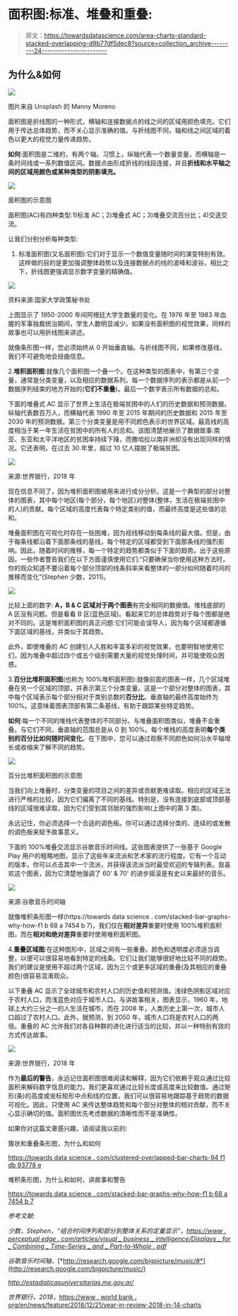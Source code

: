 # 面积图:标准、堆叠和重叠:

> 原文：<https://towardsdatascience.com/area-charts-standard-stacked-overlapping-d9b77df5dec8?source=collection_archive---------24----------------------->

## **为什么&如何**

![](img/632de6055316628fe2e8bb8409ecd34c.png)

图片来自 Unsplash 的 Manny Moreno

面积图是折线图的一种形式，横轴和连接数据点的线之间的区域用颜色填充。它们用于传达总体趋势，而不关心显示准确的值。与折线图不同，轴和线之间区域的着色以更大的视觉力量传递趋势。

**如何**:面积图是二维的，有两个轴。习惯上，纵轴代表一个数量变量，而横轴是一条时间线或一系列数值区间。数据点由形成折线的线段连接，并且**折线和水平轴之间的区域用颜色或某种类型的阴影填充。**

![](img/6f0ff244ea6061174b48228dc853fbcc.png)

面积图的示意图

面积图(AC)有四种类型:1)标准 AC；2)堆叠式 AC；3)堆叠交流百分比；4)交迭交流。

让我们分别分析每种类型:

1.  标准面积图(又名面积图):它们对于显示一个数值变量随时间的演变特别有效。这样做的目的是更加强调整体趋势以及连接数据点的线的波峰和波谷。相比之下，折线图更强调显示数字变量的精确值。

![](img/a2fc31026a7cf3aacf1b3e4922f9de16.png)

资料来源:国家大学政策秘书处

上图显示了 1950-2000 年间阿根廷大学生数量的变化。在 1976 年至 1983 年血腥的军事独裁统治期间，学生人数明显减少。如果没有面积图的视觉效果，同样的故事也可以用折线图来讲述。

就像条形图一样，您必须始终从 0 开始垂直轴。与折线图不同，如果修改基线，我们不可避免地会扭曲信息。

2.**堆积面积图**:就像几个面积图一个叠一个。在这种类型的图表中，有第三个变量，通常是分类变量，以及相应的数据系列。每一个数据序列的表示都是从前一个数据序列结束的地方开始的(**它们不重叠**)。最后一个数字表示所有数据的总和。

下面的堆叠式 AC 显示了世界上生活在极端贫困中的人们的历史数据和预测数据。纵轴代表数百万人，而横轴代表 1990 年至 2015 年期间的历史数据和 2015 年至 2030 年的预测数据。第三个分类变量是用不同颜色表示的世界区域。最高线的高度相当于某一年生活在贫困中的所有人的总和。该图清楚地展示了数据故事:南亚、东亚和太平洋地区的贫困率持续下降，而撒哈拉以南非洲却没有出现同样的情况。它还表明，在过去 30 年里，超过 10 亿人摆脱了极端贫困。

![](img/6df154ef3ff3b44a13dcb00d80a8c7ab.png)

来源:世界银行，2018 年

现在信息不同了，因为堆积面积图被用来进行成分分析。这是一个典型的部分对整体的图表，其中每个地区(每个部分，每个地区)对整体(整体，生活在极端贫困中的人)的贡献。每个区域的高度代表每个特定类别的值，而最终高度是这些值的总和。

堆叠面积图在可视化时存在一些困难，因为视线移动到每条线的最大值。但是，由于每条线都沿着下面那条线的基线，每个特定的区域都受到下面那条线的强烈影响。因此，随着时间的推移，每一个特定的趋势都类似于下面的趋势。出于这些原因，一些作者警告我们在以下方面谨慎使用它们:“只要确保当你使用这种方法时，你的观众知道不要沿着每个部分顶部的线条斜率来看整体的一部分如何随着时间的推移而变化”(Stephen 少数，2011)。

![](img/008d746ccb4cc77566c83c6065cefa94.png)

比较上面的数字: **A，B & C 区域对于两个图表**有完全相同的数据值。堆栈底部的 A 区没有问题。但是看看 B 区(蓝色区域)。看起来它的总体趋势对于每个图都是绝对不同的。这是堆积面积图的真正问题:它们可能会误导人，因为每个区域都遵循下面区域的基线，并类似于其趋势。

此外，即使堆叠的 AC 创建引人入胜和丰富多彩的视觉效果，也要明智地使用它们，因为堆叠中超过四个或五个级别需要大量的视觉处理时间，并可能使观众困惑。

3.**百分比堆积面积图**(也称为 100%堆积面积图):就像前面的图表一样，几个区域堆叠在另一个区域的顶部，并表示第三个分类变量。这是一个部分对整体的图表，其中每个区域表示每个部分相对于类别总数的**百分比**。垂直轴的最终高度始终为 100%。这意味着图表顶部有第二条基线，有助于跟踪某些特定趋势。

**如何**:每一个不同的堆栈代表整体的不同部分。与堆叠面积图类似，堆叠不会重叠。与它们不同，垂直轴的范围总是从 0 到 100%。每个堆栈的高度表明**每个类别的百分比如何随时间变化**。在下图中，您可以通过观察不同颜色如何沿水平轴增长或收缩来了解不同的趋势。

![](img/04c7eba838368cbbc06035708b59e072.png)

百分比堆积面积图的示意图

当我们向上堆叠时，分类变量的项目之间的差异或贡献更难读取。相应的区域无法进行严格的比较，因为它们偏离了不同的基线。特别是，没有连接到底部或顶部基线的区域很难读取，因为它们受到其邻居的强烈影响(上图中的第 3 类)。

永远记住，你必须选择一个合适的调色板。你可以通过选择分类的、连续的或发散的调色板来赋予故事意义。

下面的 100%堆叠交流显示谷歌音乐时间线。这张图表提供了一张基于 Google Play 用户的粗略地图，显示了这些年来流派和艺术家的流行程度。它有一个互动的版本，你可以点击其中一个流派，并获得该流派当时最受欢迎的专辑列表。我喜欢这个图表，因为它清楚地强调了 60' & 70' 的进步摇滚是有史以来最好的音乐。

![](img/f41313d03a677c7fb1b3b70795a4a1eb.png)

来源:谷歌音乐时间轴

就像堆积条形图一样(https://towards data science . com/stacked-bar-graphs-why-how-f1 b 68 a 7454 b 7)，我们仅在**相对差异**重要时使用 100%堆积面积图，而在**相对和绝对差异**重要时使用堆积面积图。

4.**重叠区域图**:在这种图形中，区域之间有一些重叠。颜色和透明度必须适当调整，以便可以很容易地看到特定的线条。它们让我们能够很好地比较不同的趋势。我们的建议是使用不超过两个区域，因为三个或更多区域的重叠(及其相应的重叠颜色)很容易混淆观众。

以下重叠 AC 显示了全球城市和农村人口的历史值和预测值。浅绿色阴影区域对应于农村人口，而浅蓝色对应于城市人口。与讲故事相关，图表显示，1960 年，地球上大约三分之一的人生活在城市，而在 2008 年，人类历史上第一次，城市人口超过了农村人口。此外，据预测，到 2050 年，城市人口将是农村人口的两倍。重叠的 AC 允许我们对各自种群的进化进行适当的比较，并以一种特别有效的方式传达故事。

![](img/be4fffc851a14995bfbafe73167ed40a.png)

来源:世界银行，2018 年

作为**最后的警告**，永远记住面积图很难阅读和解释，因为它们依赖于观众通过比较面积来解码数字信息的能力。我们更喜欢通过比较长度或高度来比较数值。通过矩形(条)的高度或坐标矩形中点和线的位置，我们可以很容易地跟踪基于趋势的数据可视化。因此，只使用 AC 来传达整体趋势和每个部分对整体的相对贡献，而不关心显示确切的值。面积图优先考虑数据的清晰性而不是准确性。

如果你对这篇文章感兴趣，请阅读我以前的:

簇状和重叠条形图，为什么和如何

[https://towards data science . com/clustered-overlapped-bar-charts-94 f1 db 93778 e](/clustered-overlapped-bar-charts-94f1db93778e)

堆积条形图，为什么和如何，讲故事和警告

[https://towards data science . com/stacked-bar-graphs-why-how-f1 b 68 a 7454 b 7](/stacked-bar-graphs-why-how-f1b68a7454b7)

*参考文献:*

*少数，Stephen，“组合时间序列和部分到整体关系的定量显示”，*[*https://www . perceptual edge . com/articles/visual _ business _ intelligence/Displays _ for _ Combining _ Time-Series _ and _ Part-to-Whole . pdf*](https://www.perceptualedge.com/articles/visual_business_intelligence/displays_for_combining_time-series_and_part-to-whole.pdf)

*谷歌音乐时间轴，*[*http://research.google.com/bigpicture/music/#*](http://research.google.com/bigpicture/music/)

*http://estadisticasuniversitarias.me.gov.ar/*

*世界银行，2018，*[https://www . world bank . org/en/news/feature/2018/12/21/year-in-review-2018-in-14-charts](https://www.worldbank.org/en/news/feature/2018/12/21/year-in-review-2018-in-14-charts)